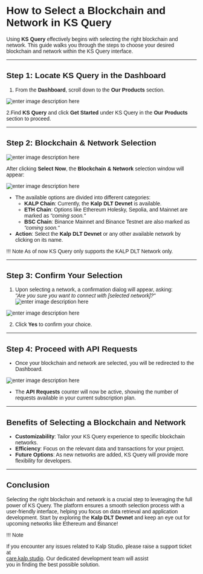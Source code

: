 <style>  body { font-family: "Source Sans 3", sans-serif!important; }</style>

<link  href="https://fonts.googleapis.com/css2?family=Source+Sans+3:ital,wght@0,200..900;1,200..900&display=swap"  rel="stylesheet">  <link  rel="stylesheet"  href="https://fonts.googleapis.com/icon?family=Material+Icons">

# How to Select a Blockchain and Network in KS Query

Using **KS Query** effectively begins with selecting the right blockchain and network. This guide walks you through the steps to choose your desired blockchain and network within the KS Query interface.

---

## Step 1: Locate KS Query in the Dashboard
  

1. From the **Dashboard**, scroll down to the **Our Products** section.

![enter image description here](https://docs-images-kalp-studio.s3.ap-south-1.amazonaws.com/KS+Query/11.png)
  


2.Find **KS Query** and click **Get Started** under KS Query in the **Our Products** section to proceed.

---

## Step 2: Blockchain & Network Selection

![enter image description here](https://docs-images-kalp-studio.s3.ap-south-1.amazonaws.com/KS+Query/17.png)     

After clicking **Select Now**, the **Blockchain & Network** selection window will appear:

![enter image description here](https://docs-images-kalp-studio.s3.ap-south-1.amazonaws.com/KS+Query/18.png)     

- The available options are divided into different categories:
  - **KALP Chain**: Currently, the **Kalp DLT Devnet** is available.
  - **ETH Chain**: Options like Ethereum Holesky, Sepolia, and Mainnet are marked as *"coming soon."*
  - **BSC Chain**: Binance Mainnet and Binance Testnet are also marked as *"coming soon."*
- **Action**: Select the **Kalp DLT Devnet** or any other available network by clicking on its name.

!!! Note
    As of now KS Query only supports the KALP DLT Network only.

---

## Step 3: Confirm Your Selection
1. Upon selecting a network, a confirmation dialog will appear, asking:  
   *"Are you sure you want to connect with [selected network]?"*
![enter image description here](https://docs-images-kalp-studio.s3.ap-south-1.amazonaws.com/KS+Query/19.png)

![enter image description here](https://docs-images-kalp-studio.s3.ap-south-1.amazonaws.com/KS+Query/20.png)     

2. Click **Yes** to confirm your choice.

---

## Step 4: Proceed with API Requests
- Once your blockchain and network are selected, you will be redirected to the Dashboard.

![enter image description here](https://docs-images-kalp-studio.s3.ap-south-1.amazonaws.com/KS+Query/21.png)     


- The **API Requests** counter will now be active, showing the number of requests available in your current subscription plan.

---

## Benefits of Selecting a Blockchain and Network

- **Customizability**: Tailor your KS Query experience to specific blockchain networks.
- **Efficiency**: Focus on the relevant data and transactions for your project.
- **Future Options**: As new networks are added, KS Query will provide more flexibility for developers.

---

## Conclusion
Selecting the right blockchain and network is a crucial step to leveraging the full power of KS Query. The platform ensures a smooth selection process with a user-friendly interface, helping you focus on data retrieval and application development. Start by exploring the **Kalp DLT Devnet** and keep an eye out for upcoming networks like Ethereum and Binance!

!!! Note

   If you encounter any issues related to Kalp Studio, please raise a support ticket at  
   [care.kalp.studio](mailto:care.kalp.studio). Our dedicated development team will assist  
   you in finding the best possible solution.


